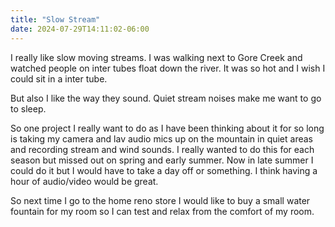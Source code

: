 ```yaml
---
title: "Slow Stream"
date: 2024-07-29T14:11:02-06:00
---
```


I really like slow moving streams. I was walking next to Gore Creek and watched people on inter tubes float down the river. It was so hot and I wish I could sit in a inter tube.

But also I like the way they sound. Quiet stream noises make me want to go to sleep. 

So one project I really want to do as I have been thinking about it for so long is taking my camera and lav audio mics up on the mountain in quiet areas and recording stream and wind sounds. I really wanted to do this for each season but missed out on spring and early summer. Now in late summer I could do it but I would have to take a day off or something. I think having a hour of audio/video would be great. 

So next time I go to the home reno store I would like to buy a small water fountain for my room so I can test and relax from the comfort of my room. 
